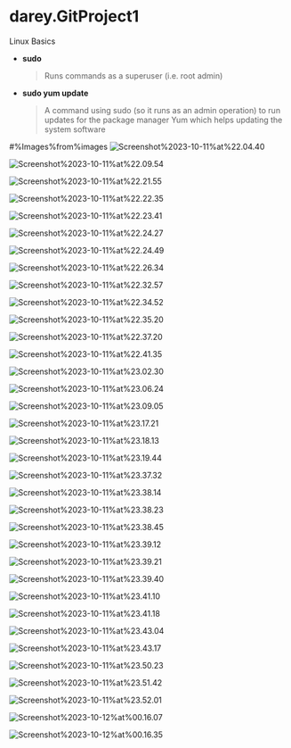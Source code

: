 # darey.GitProject1
Linux Basics

- **sudo**
  > Runs commands as a superuser (i.e. root admin)

- **sudo yum update**
  > A command using sudo (so it runs as an admin operation) to run updates for the package manager Yum which helps updating the system software

#%Images%from%images
![Screenshot%2023-10-11%at%22.04.40](images/Screenshot%2023-10-11%at%22.04.40.png)

![Screenshot%2023-10-11%at%22.09.54](images/Screenshot%2023-10-11%at%22.09.54.png)

![Screenshot%2023-10-11%at%22.21.55](images/Screenshot%2023-10-11%at%22.21.55.png)

![Screenshot%2023-10-11%at%22.22.35](images/Screenshot%2023-10-11%at%22.22.35.png)

![Screenshot%2023-10-11%at%22.23.41](images/Screenshot%2023-10-11%at%22.23.41.png)

![Screenshot%2023-10-11%at%22.24.27](images/Screenshot%2023-10-11%at%22.24.27.png)

![Screenshot%2023-10-11%at%22.24.49](images/Screenshot%2023-10-11%at%22.24.49.png)

![Screenshot%2023-10-11%at%22.26.34](images/Screenshot%2023-10-11%at%22.26.34.png)

![Screenshot%2023-10-11%at%22.32.57](images/Screenshot%2023-10-11%at%22.32.57.png)

![Screenshot%2023-10-11%at%22.34.52](images/Screenshot%2023-10-11%at%22.34.52.png)

![Screenshot%2023-10-11%at%22.35.20](images/Screenshot%2023-10-11%at%22.35.20.png)

![Screenshot%2023-10-11%at%22.37.20](images/Screenshot%2023-10-11%at%22.37.20.png)

![Screenshot%2023-10-11%at%22.41.35](images/Screenshot%2023-10-11%at%22.41.35.png)

![Screenshot%2023-10-11%at%23.02.30](images/Screenshot%2023-10-11%at%23.02.30.png)

![Screenshot%2023-10-11%at%23.06.24](images/Screenshot%2023-10-11%at%23.06.24.png)

![Screenshot%2023-10-11%at%23.09.05](images/Screenshot%2023-10-11%at%23.09.05.png)

![Screenshot%2023-10-11%at%23.17.21](images/Screenshot%2023-10-11%at%23.17.21.png)

![Screenshot%2023-10-11%at%23.18.13](images/Screenshot%2023-10-11%at%23.18.13.png)

![Screenshot%2023-10-11%at%23.19.44](images/Screenshot%2023-10-11%at%23.19.44.png)

![Screenshot%2023-10-11%at%23.37.32](images/Screenshot%2023-10-11%at%23.37.32.png)

![Screenshot%2023-10-11%at%23.38.14](images/Screenshot%2023-10-11%at%23.38.14.png)

![Screenshot%2023-10-11%at%23.38.23](images/Screenshot%2023-10-11%at%23.38.23.png)

![Screenshot%2023-10-11%at%23.38.45](images/Screenshot%2023-10-11%at%23.38.45.png)

![Screenshot%2023-10-11%at%23.39.12](images/Screenshot%2023-10-11%at%23.39.12.png)

![Screenshot%2023-10-11%at%23.39.21](images/Screenshot%2023-10-11%at%23.39.21.png)

![Screenshot%2023-10-11%at%23.39.40](images/Screenshot%2023-10-11%at%23.39.40.png)

![Screenshot%2023-10-11%at%23.41.10](images/Screenshot%2023-10-11%at%23.41.10.png)

![Screenshot%2023-10-11%at%23.41.18](images/Screenshot%2023-10-11%at%23.41.18.png)

![Screenshot%2023-10-11%at%23.43.04](images/Screenshot%2023-10-11%at%23.43.04.png)

![Screenshot%2023-10-11%at%23.43.17](images/Screenshot%2023-10-11%at%23.43.17.png)

![Screenshot%2023-10-11%at%23.50.23](images/Screenshot%2023-10-11%at%23.50.23.png)

![Screenshot%2023-10-11%at%23.51.42](images/Screenshot%2023-10-11%at%23.51.42.png)

![Screenshot%2023-10-11%at%23.52.01](images/Screenshot%2023-10-11%at%23.52.01.png)

![Screenshot%2023-10-12%at%00.16.07](images/Screenshot%2023-10-12%at%00.16.07.png)

![Screenshot%2023-10-12%at%00.16.35](images/Screenshot%2023-10-12%at%00.16.35.png)


